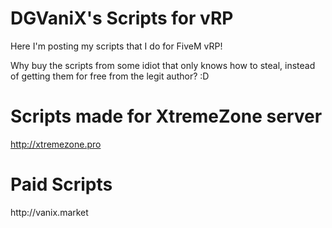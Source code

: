 # DGVaniX's Scripts for vRP

Here I'm posting my scripts that I do for FiveM vRP!

Why buy the scripts from some idiot that only knows how to steal, instead of getting them for free from the legit author? :D


# Scripts made for XtremeZone server 
http://xtremezone.pro


<h1>Paid Scripts</h1>
http://vanix.market
